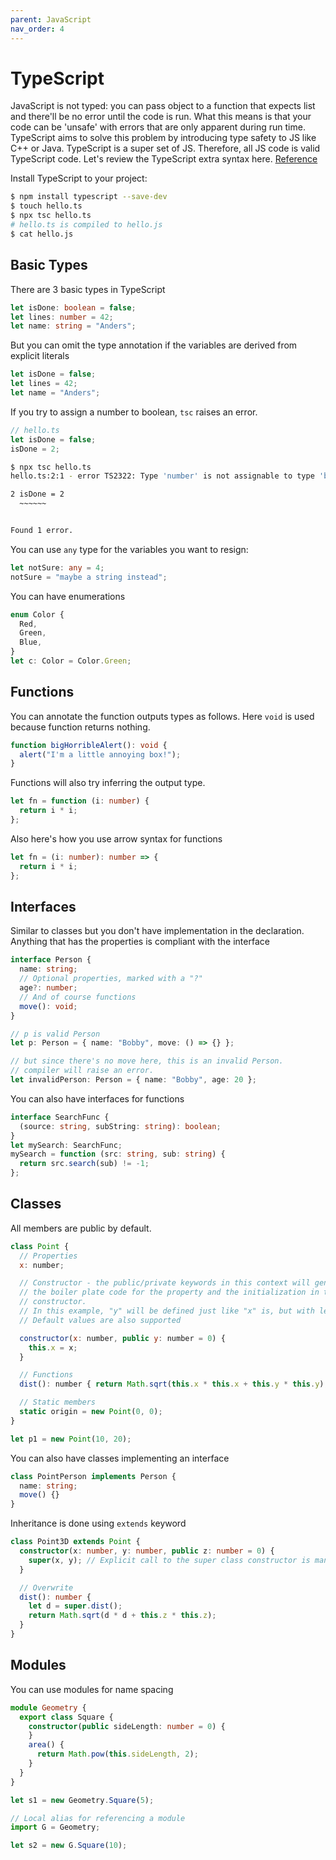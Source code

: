 ```yaml
---
parent: JavaScript
nav_order: 4
---
```


# TypeScript

JavaScript is not typed: you can pass object to a function that expects list and there'll be no error until the code is run. What this means is that your code can be 'unsafe' with errors that are only apparent during run time. TypeScript aims to solve this problem by introducing type safety to JS like C++ or Java. TypeScript is a super set of JS. Therefore, all JS code is valid TypeScript code. Let's review the TypeScript extra syntax here. [Reference](https://learnxinyminutes.com/docs/typescript/)

Install TypeScript to your project:

```bash
$ npm install typescript --save-dev
$ touch hello.ts
$ npx tsc hello.ts
# hello.ts is compiled to hello.js
$ cat hello.js
```

## Basic Types

There are 3 basic types in TypeScript

```ts
let isDone: boolean = false;
let lines: number = 42;
let name: string = "Anders";
```

But you can omit the type annotation if the variables are derived from explicit literals

```ts
let isDone = false;
let lines = 42;
let name = "Anders";
```

If you try to assign a number to boolean, `tsc` raises an error.

```ts
// hello.ts
let isDone = false;
isDone = 2;
```

```bash
$ npx tsc hello.ts
hello.ts:2:1 - error TS2322: Type 'number' is not assignable to type 'boolean'.

2 isDone = 2
  ~~~~~~


Found 1 error.
```

You can use `any` type for the variables you want to resign:

```ts
let notSure: any = 4;
notSure = "maybe a string instead";
```

You can have enumerations

```ts
enum Color {
  Red,
  Green,
  Blue,
}
let c: Color = Color.Green;
```

## Functions

You can annotate the function outputs types as follows. Here `void` is used because function returns nothing.

```ts
function bigHorribleAlert(): void {
  alert("I'm a little annoying box!");
}
```

Functions will also try inferring the output type.

```ts
let fn = function (i: number) {
  return i * i;
};
```

Also here's how you use arrow syntax for functions

```ts
let fn = (i: number): number => {
  return i * i;
};
```

## Interfaces

Similar to classes but you don't have implementation in the declaration. Anything that has the properties is compliant with the interface

```ts
interface Person {
  name: string;
  // Optional properties, marked with a "?"
  age?: number;
  // And of course functions
  move(): void;
}

// p is valid Person
let p: Person = { name: "Bobby", move: () => {} };

// but since there's no move here, this is an invalid Person.
// compiler will raise an error.
let invalidPerson: Person = { name: "Bobby", age: 20 };
```

You can also have interfaces for functions

```ts
interface SearchFunc {
  (source: string, subString: string): boolean;
}
let mySearch: SearchFunc;
mySearch = function (src: string, sub: string) {
  return src.search(sub) != -1;
};
```

## Classes

All members are public by default.

```js
class Point {
  // Properties
  x: number;

  // Constructor - the public/private keywords in this context will generate
  // the boiler plate code for the property and the initialization in the
  // constructor.
  // In this example, "y" will be defined just like "x" is, but with less code
  // Default values are also supported

  constructor(x: number, public y: number = 0) {
    this.x = x;
  }

  // Functions
  dist(): number { return Math.sqrt(this.x * this.x + this.y * this.y); }

  // Static members
  static origin = new Point(0, 0);
}

let p1 = new Point(10, 20);
```

You can also have classes implementing an interface

```ts
class PointPerson implements Person {
  name: string;
  move() {}
}
```

Inheritance is done using `extends` keyword

```ts
class Point3D extends Point {
  constructor(x: number, y: number, public z: number = 0) {
    super(x, y); // Explicit call to the super class constructor is mandatory
  }

  // Overwrite
  dist(): number {
    let d = super.dist();
    return Math.sqrt(d * d + this.z * this.z);
  }
}
```

## Modules

You can use modules for name spacing

```ts
module Geometry {
  export class Square {
    constructor(public sideLength: number = 0) {
    }
    area() {
      return Math.pow(this.sideLength, 2);
    }
  }
}

let s1 = new Geometry.Square(5);

// Local alias for referencing a module
import G = Geometry;

let s2 = new G.Square(10);
```